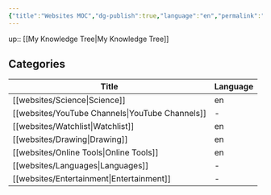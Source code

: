 ```yaml
---
{"title":"Websites MOC","dg-publish":true,"language":"en","permalink":"/websites/websites/","dgPassFrontmatter":true}
---
```


up:: [[My Knowledge Tree\|My Knowledge Tree]]

## Categories

| Title                                              | Language |
| -------------------------------------------------- | -------- |
| [[websites/Science\|Science]]                   | en       |
| [[websites/YouTube Channels\|YouTube Channels]] | \-       |
| [[websites/Watchlist\|Watchlist]]               | en       |
| [[websites/Drawing\|Drawing]]                   | en       |
| [[websites/Online Tools\|Online Tools]]         | en       |
| [[websites/Languages\|Languages]]               | \-       |
| [[websites/Entertainment\|Entertainment]]       | \-       |

